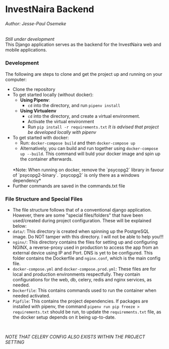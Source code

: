 # InvestNaira Backend
###### Author: Jesse-Paul Osemeke
*Still under development*<br/>
This Django application serves as the backend for the InvestNaira web and mobile applications.

### Development
The following are steps to clone and get the project up and running on your computer:
- Clone the repository
- To get started locally (without docker):
    - **Using Pipenv**:
        - `cd` into the directory, and run `pipenv install`
    - **Using Virtualenv**
        - `cd` into the directory, and create a virtual environment.
        - Activate the virtual environment
        - Run `pip install -r requirements.txt`
    *It is advised that project be developed locally with pipenv*
- To get started with docker:
    - Run: `docker-compose build` and then `docker-compose up`
    - Alternatively, you can build and run together using `docker-compose up --build`. This command will buld your docker image and spin up the container afterwards.
    <br/>
    *Note: When running on docker, remove the `psycopg2` library in favour of `psycopg2-binary`. `psycopg2` is only there as a windows dependency*
- Further commands are saved in the commands.txt file

### File Structure and Special Files
- The file structure follows that of a conventional django application. However, there are some "special files/folders" that have been used/created during project configuration. These will be explained below:
- `data/`: This directory is created when spinning up the PostgreSQL image. Do NOT tamper with this directory. I will not be able to help you!!!
- `nginx/`: This directory contains the files for setting up and configuring NGINX, a reverse-proxy used in production to access the app from an external device using IP and Port. DNS is yet to be configured. This folder contains the Dockerfile and `nginx.conf`, which is the main config file.
- `docker-compose.yml` and `docker-compose.prod.yml`: These files are for local and production environments respectfully. They contain configurations for the web, db, celery, redis and nginx services, as needed.
- `Dockerfile`: This contains commands used to run the container when needed activated.
- `Pipfile`: This contains the project dependencies. If packages are installed with pipenv, the command `pipenv run pip freeze > requirements.txt` should be run, to update the `requirements.txt` file, as the docker setup depends on it being up-to-date.

<br/>

*NOTE THAT CELERY CONFIG ALSO EXISTS WITHIN THE PROJECT SETTING*